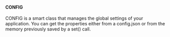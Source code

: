 #### CONFIG

CONFIG is a smart class that manages the global settings of your application. You can get the properties either from a config.json or from the memory previously saved by a set() call.
